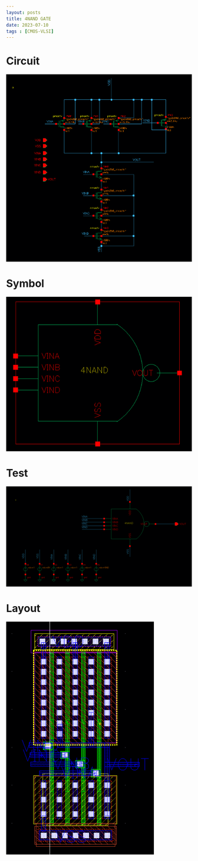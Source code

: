 ```yaml
---
layout: posts
title: 4NAND GATE
date: 2023-07-10
tags : [CMOS-VLSI]
---
```


# Circuit

![4NAND-SCH](/assets/img/CMOS-VLSI/4NAND/4NAND-SCH.png)

# Symbol

![4NAND-SYM](/assets/img/CMOS-VLSI/4NAND/4NAND-SYM.png)

# Test
![4NAND-TEST](/assets/img/CMOS-VLSI/4NAND/4NAND-TEST.png)

# Layout

![4NAND-LAY](/assets/img/CMOS-VLSI/4NAND/4NAND-LAY.png)